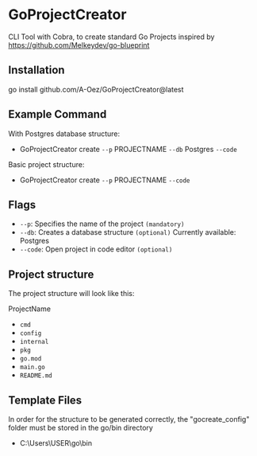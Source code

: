 # GoProjectCreator

CLI Tool with Cobra, to create standard Go Projects inspired by https://github.com/Melkeydev/go-blueprint


## Installation
go install github.com/A-Oez/GoProjectCreator@latest


## Example Command
With Postgres database structure: 
- GoProjectCreator create `--p` PROJECTNAME `--db` Postgres `--code` 

Basic project structure: 
- GoProjectCreator create `--p` PROJECTNAME `--code`

## Flags 
- `--p`: Specifies the name of the project `(mandatory)`
- `--db`: Creates a database structure `(optional)`
          Currently available: Postgres
- `--code`: Open project in code editor `(optional)`


## Project structure
The project structure will look like this:

ProjectName
- `cmd`
- `config`
- `internal`
- `pkg`
- `go.mod`
- `main.go`
- `README.md`


## Template Files
In order for the structure to be generated correctly, the "gocreate_config" folder must be stored in the go/bin directory
- C:\Users\USER\go\bin